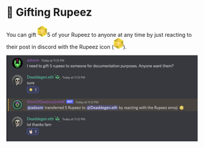 # 🎁 Gifting Rupeez

You can gift <img src="../../.gitbook/assets/Rupeez-small (6).png" alt="" data-size="line">5 of your Rupeez to anyone at any time by just reacting to their post in discord with the Rupeez icon (<img src="../../.gitbook/assets/Rupeez-small (6).png" alt="" data-size="line">).

![](<../../.gitbook/assets/image (25) (2).png>)
